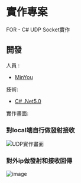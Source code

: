 # 實作專案

FOR - C# UDP Socket實作

## 開發

人員 :

- [MinYou](https://github.com/minyou08042)

技術:

- [C# .Net5.0](https://docs.microsoft.com/zh-tw/dotnet/api/system.net.sockets.socket?view=net-5.0)

實作畫面:

### 對local端自行做發射接收
![UDP實作畫面](https://user-images.githubusercontent.com/57974447/116047125-570a3200-a6a6-11eb-8d47-b88284f509ea.jpg)

### 對外ip做發射和接收回傳
![image](https://user-images.githubusercontent.com/57974447/116049298-b5d0ab00-a6a8-11eb-93e3-6fbb5038a1aa.png)

